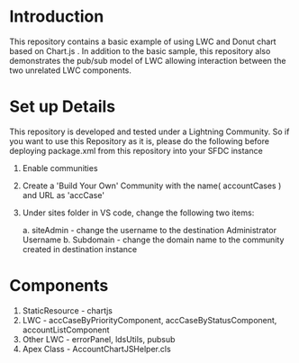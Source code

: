 # Introduction

This repository contains a basic example of using LWC and Donut chart based on Chart.js .
In addition to the basic sample, this repository also demonstrates the pub/sub model of LWC allowing interaction between the two unrelated LWC components. 

# Set up Details
This repository is developed and tested under a Lightning Community. 
So if you want to use this Repository as it is, please do the following before deploying package.xml from this repository into your SFDC instance
1. Enable communities
2. Create a 'Build Your Own' Community with the name( accountCases ) and URL as 'accCase'
3. Under sites folder in VS code, change the following two items:

    a. siteAdmin - change the username to the destination Administrator Username
    b. Subdomain - change the domain name to the community created in destination instance

# Components
1. StaticResource - chartjs
2. LWC - accCaseByPriorityComponent, accCaseByStatusComponent, accountListComponent
3. Other LWC - errorPanel, ldsUtils, pubsub
4. Apex Class - AccountChartJSHelper.cls